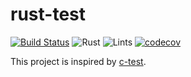 # rust-test

[![Build Status](https://travis-ci.com/zaneck/rust-test.svg?branch=master)](https://travis-ci.com/zaneck/rust-test)
![Rust](https://github.com/zaneck/rust-test/workflows/Rust/badge.svg?event=push)
![Lints](https://github.com/zaneck/rust-test/workflows/Lints/badge.svg?event=push)
[![codecov](https://codecov.io/gh/zaneck/rust-test/branch/master/graph/badge.svg)](https://codecov.io/gh/zaneck/rust-test)


This project is inspired by [c-test](https://github.com/chdemko/c-test).
